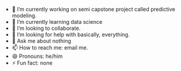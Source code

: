 <!--
### Hi there 👋
<h1 style="font-family: Poppins ExtraBold; text-align: center; font-size: 50px"> I'm Willie </h1>
<center>
2nd-Year Student, Bachelor of Science in Information Technology at PUP Sta.Mesa Manila, Philippines
</center>
-->

<!--
Here are some ideas to get you started:
**williebonavente/williebonavente** is a ✨ _special_ ✨ repository because its `README.md` (this file) appears on your GitHub profile.
inser the gifs here
--> 


- 🔭 I’m currently working on semi capstone project called predictive modeling.
- 🌱 I’m currently learning data science
- 👯 I’m looking to collaborate.
- 🤔 I’m looking for help with basically, everything.
- 💬 Ask me about nothing
- 📫 How to reach me: email me.
- 😄 Pronouns: he/him
- ⚡ Fun fact: none

<!--
[![spotify-github-profile](https://spotify-github-profile.vercel.app/api/view?uid=31odwk2cd3qykkdu64fysqgyjkva&cover_image=true&theme=default&show_offline=false&background_color=121212&interchange=false&bar_color=53b14f&bar_color_cover=false)](https://open.spotify.com/user/31odwk2cd3qykkdu64fysqgyjkva)
-->
